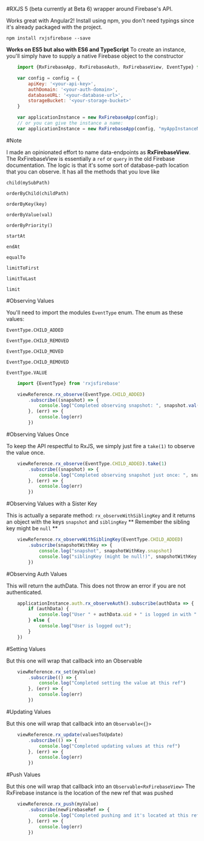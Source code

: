 #RXJS 5 (beta currently at Beta 6) wrapper around Firebase's API.

Works great with Angular2! Install using npm, you don't need typings since it's already packaged with the project.

`npm install rxjsfirebase --save`

**Works on ES5 but also with ES6 and TypeScript**
To create an instance, you'll simply have to supply a native Firebase object to the constructor

```javascript
    import {RxFirebaseApp, RxFirebaseAuth, RxFirebaseView, EventType} from 'rxjsfirebase'

    var config = config = {
        apiKey: '<your-api-key>',
        authDomain: '<your-auth-domain>',
        databaseURL: '<your-database-url>',
        storageBucket: '<your-storage-bucket>'
    }

    var applicationInstance = new RxFirebaseApp(config);
    // or you can give the instance a name:
    var applicationInstance = new RxFirebaseApp(config, "myAppInstanceName");
```

#Note

I made an opinionated effort to name data-endpoints as **RxFirebaseView**.
The RxFirebaseView is essentially a `ref` or `query` in the old Firebase documentation.
The logic is that it's some sort of database-path location that you can observe. 
It has all the methods that you love like

`child(mySubPath)`

`orderByChild(childPath)`

`orderByKey(key)`

`orderByValue(val)`

`orderByPriority()`

`startAt`

`endAt`

`equalTo`

`limitToFirst`

`limitToLast`

`limit`



#Observing Values

You'll need to import the modules `EventType` enum.
The enum as these values:

`EventType.CHILD_ADDED`

`EventType.CHILD_REMOVED`

`EventType.CHILD_MOVED`

`EventType.CHILD_REMOVED`

`EventType.VALUE`

```javascript
    import {EventType} from 'rxjsfirebase'

    viewReference.rx_observe(EventType.CHILD_ADDED)
        .subscribe((snapshot) => {
            console.log("Completed observing snapshot: ", snapshot.val())
        }, (err) => {
            console.log(err)
        })
``` 


#Observing Values Once

To keep the API respectful to RxJS, we simply just fire a `take(1)` to observe the value once. 

```javascript
    viewReference.rx_observe(EventType.CHILD_ADDED).take(1)
        .subscribe((snapshot) => {
            console.log("Completed observing snapshot just once: ", snapshot.val())
        }, (err) => {
            console.log(err)
        })
``` 

#Observing Values with a Sister Key

This is actually a separate method: `rx_observeWithSiblingKey` and it returns an object with the keys `snapshot` and `siblingKey`
** Remember the sibling key might be `null` ** 

```javascript
    viewReference.rx_observeWithSiblingKey(EventType.CHILD_ADDED)
        .subscribe(snapshotWithKey => {
            console.log("snapshot", snapshotWithKey.snapshot)
            console.log("siblingKey (might be null!)", snapshotWithKey.siblingKey)
        })
``` 

#Observing Auth Values

This will return the authData. This does not throw an error if you are not authenticated. 

```javascript
    applicationInstance.auth.rx_observeAuth().subscribe(authData => {
        if (authData) {
            console.log("User " + authData.uid + " is logged in with " + authData.provider);
        } else {
            console.log("User is logged out");
        }
    })
```

#Setting Values  

But this one will wrap that callback into an Observable

```javascript
    viewReference.rx_set(myValue)
        .subscribe(() => {
            console.log("Completed setting the value at this ref")
        }, (err) => {
            console.log(err)
        })
``` 

#Updating Values  

But this one will wrap that callback into an `Observable<{}>`

```javascript
    viewReference.rx_update(valuesToUpdate)
        .subscribe(() => {
            console.log("Completed updating values at this ref")
        }, (err) => {
            console.log(err)
        })
``` 

#Push Values  

But this one will wrap that callback into an `Observable<RxFirebaseView>`
The RxFirebase instance is the location of the new ref that was pushed

```javascript
    viewReference.rx_push(myValue)
        .subscribe(newFirebaseRef => {
            console.log("Completed pushing and it's located at this ref", newFirebaseRef)
        }, (err) => {
            console.log(err)
        })
``` 